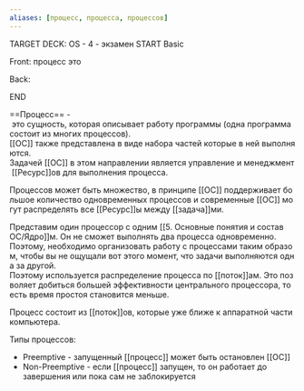 ```yaml
---
aliases: [процесс, процесса, процессов]
---
```


TARGET DECK: OS - 4 - экзамен
START
Basic

Front: процесс это

Back: 
<!--ID: 1663720361426-->
END




==Процесс== - это сущность, которая описывает работу программы (одна программа состоит из многих процессов). 
[[ОС]] также представлена в виде набора частей которые в ней выполняются. 
Задачей [[ОС]] в этом направлении является управление и менеджмент [[Ресурс]]ов для выполнения процесса.

Процессов может быть множество, в принципе [[ОС]] поддерживает большое количество одновременных процессов и современные [[ОС]] могут распределять все [[Ресурс]]ы между [[задача]]ми.

Представим один процессор с одним [[5. Основные понятия и состав ОС/Ядро]]м. Он не сможет выполнять два процесса одновременно.
Поэтому, необходимо организовать работу с процессами таким образом, чтобы вы не ощущали вот этого момент, что задачи выполняются одна за другой. 
Поэтому используется распределение процесса по [[поток]]ам. Это позволяет добиться большей эффективности центрального процессора, то есть время простоя становится меньше.

Процесс состоит из [[поток]]ов, которые уже ближе к аппаратной части компьютера.

Типы процессов:
- Preemptive - запущенный [[процесс]] может быть остановлен [[ОС]]
- Non-Preemptive - если [[процесс]] запущен, то он работает до завершения или пока сам не заблокируется